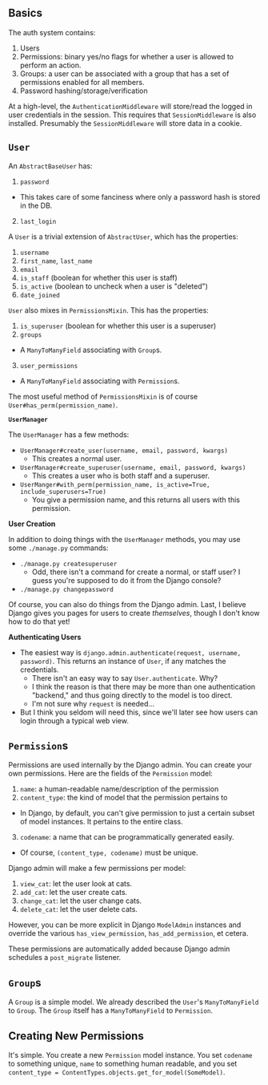 ## Basics

The auth system contains:

1. Users
2. Permissions: binary yes/no flags for whether a user is allowed to
   perform an action.
3. Groups: a user can be associated with a group that has a set of
   permissions enabled for all members.
4. Password hashing/storage/verification

At a high-level, the `AuthenticationMiddleware` will store/read the
logged in user credentials in the session. This requires that
`SessionMiddleware` is also installed. Presumably the
`SessionMiddleware` will store data in a cookie.

## `User`

An `AbstractBaseUser` has:

1. `password`
  * This takes care of some fanciness where only a password hash is
    stored in the DB.
2. `last_login`

A `User` is a trivial extension of `AbstractUser`, which has the
properties:

1. `username`
2. `first_name`, `last_name`
3. `email`
4. `is_staff` (boolean for whether this user is staff)
5. `is_active` (boolean to uncheck when a user is "deleted")
6. `date_joined`

`User` also mixes in `PermissionsMixin`. This has the properties:

1. `is_superuser` (boolean for whether this user is a superuser)
2. `groups`
  * A `ManyToManyField` associating with `Group`s.
3. `user_permissions`
  * A `ManyToManyField` associating with `Permission`s.

The most useful method of `PermissionsMixin` is of course
`User#has_perm(permission_name)`.

**`UserManager`**

The `UserManager` has a few methods:

* `UserManager#create_user(username, email, password, kwargs)`
  * This creates a normal user.
* `UserManager#create_superuser(username, email, password, kwargs)`
  * This creates a user who is both staff and a superuser.
* `UserManger#with_perm(permission_name, is_active=True, include_superusers=True)`
  * You give a permission name, and this returns all users with this
    permission.

**User Creation**

In addition to doing things with the `UserManager` methods, you may use
some `./manage.py` commands:

* `./manage.py createsuperuser`
  * Odd, there isn't a command for create a normal, or staff user? I
    guess you're supposed to do it from the Django console?
* `./manage.py changepassword`

Of course, you can also do things from the Django admin. Last, I believe
Django gives you pages for users to create *themselves*, though I don't
know how to do that yet!

**Authenticating Users**

* The easiest way is `django.admin.authenticate(request, username,
  password)`. This returns an instance of `User`, if any matches the
  credentials.
  * There isn't an easy way to say `User.authenticate`. Why?
  * I think the reason is that there may be more than one authentication
    "backend," and thus going directly to the model is too direct.
  * I'm not sure why `request` is needed...
* But I think you seldom will need this, since we'll later see how users
  can login through a typical web view.

## `Permission`s

Permissions are used internally by the Django admin. You can create your
own permissions. Here are the fields of the `Permission` model:

1. `name`: a human-readable name/description of the permission
2. `content_type`: the kind of model that the permission pertains to
  * In Django, by default, you can't give permission to just a certain
    subset of model instances. It pertains to the entire class.
3. `codename`: a name that can be programmatically generated easily.
  * Of course, `(content_type, codename)` must be unique.

Django admin will make a few permissions per model:

1. `view_cat`: let the user look at cats.
2. `add_cat`: let the user create cats.
3. `change_cat`: let the user change cats.
4. `delete_cat`: let the user delete cats.

However, you can be more explicit in Django `ModelAdmin` instances and
override the various `has_view_permission`, `has_add_permission`, et
cetera.

These permissions are automatically added because Django admin schedules
a `post_migrate` listener.

## `Group`s

A `Group` is a simple model. We already described the `User`'s
`ManyToManyField` to `Group`. The `Group` itself has a `ManyToManyField`
to `Permission`.

## Creating New Permissions

It's simple. You create a new `Permission` model instance. You set
`codename` to something unique, `name` to something human readable, and
you set `content_type = ContentTypes.objects.get_for_model(SomeModel)`.
